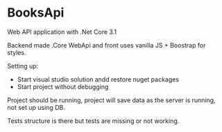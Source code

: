 # BooksApi
Web API application with .Net Core 3.1

Backend made .Core WebApi and front uses vanilla JS + Boostrap for styles.

Setting up: 
- Start visual studio solution andd restore nuget packages
- Start project without debugging

Project should be running, project will save data as the server is running, not set up using DB.

Tests structure is there but tests are missing or not working. 

